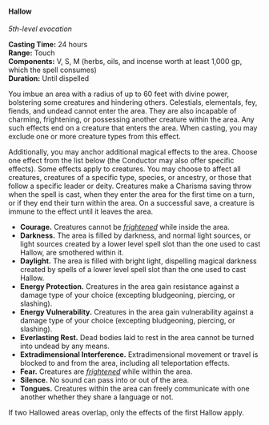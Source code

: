 #### Hallow
<!-- markdownlint-disable link-image-reference-definitions -->
[_metadata_:spell_name]:- "Hallow"
[_metadata_:spell_level]:- "5"
[_metadata_:spell_school]:- "evocation"
[_metadata_:ritual]:- "false"
[_metadata_:casting_time_amount]:- "24"
[_metadata_:casting_time_unit]:- "hours"
[_metadata_:range]:- "Touch"
[_metadata_:target]:- "an area with a radius of up to 60 feet"
[_metadata_:components_verbal]:- "true"
[_metadata_:components_somatic]:- "true"
[_metadata_:components_material]:- "true"
[_metadata_:components_material_description]:- "herbs, oils, and incense worth at least 1,000 gp, which the spell consumes"
[_metadata_:components_material_cost]:- "1,000 gp"
[_metadata_:duration]:- "Until dispelled"
[_metadata_:concentration]:- "false"
[_metadata_:saving_throw]:- "Charisma"
[_metadata_:saving_throw_success]:- "avoids_effect, ends_effect"
[_metadata_:compared_to_wotc_srd_5.1]:- "mechanics_same_wording_different"
[_metadata_:compared_to_a5e_srd]:- "mechanics_same_wording_different"
<!-- markdownlint-disable-next-line no-emphasis-as-heading -->
_5th-level evocation_

**Casting Time:** 24 hours \
**Range:** Touch \
**Components:** V, S, M (herbs, oils, and incense worth at least 1,000 gp, which the spell consumes) \
**Duration:** Until dispelled

You imbue an area with a radius of up to 60 feet with divine power, bolstering some creatures and hindering others.
Celestials, elementals, fey, fiends, and undead cannot enter the area.
They are also incapable of charming, frightening, or possessing another creature within the area.
Any such effects end on a creature that enters the area.
When casting, you may exclude one or more creature types from this effect.

Additionally, you may anchor additional magical effects to the area.
Choose one effect from the list below (the Conductor may also offer specific effects).
Some effects apply to creatures.
You may choose to affect all creatures, creatures of a specific type, species, or ancestry, or those that follow a specific leader or deity.
Creatures make a Charisma saving throw when the spell is cast, when they enter the area for the first time on a turn, or if they end their turn within the area.
On a successful save, a creature is immune to the effect until it leaves the area.

- **Courage.**
  Creatures cannot be _[<span class="condition">frightened</span>](#Conditions_frightened)_ while inside the area.
- **Darkness.**
  The area is filled by darkness, and normal light sources, or light sources created by a lower level spell slot than the one used to cast Hallow, are smothered within it.
- **Daylight.**
  The area is filled with bright light, dispelling magical darkness created by spells of a lower level spell slot than the one used to cast Hallow.
- **Energy Protection.**
  Creatures in the area gain resistance against a damage type of your choice (excepting bludgeoning, piercing, or slashing).
- **Energy Vulnerability.**
  Creatures in the area gain vulnerability against a damage type of your choice (excepting bludgeoning, piercing, or slashing).
- **Everlasting Rest.**
  Dead bodies laid to rest in the area cannot be turned into undead by any means.
- **Extradimensional Interference.**
  Extradimensional movement or travel is blocked to and from the area, including all teleportation effects.
- **Fear.**
  Creatures are _[<span class="condition">frightened</span>](#Conditions_frightened)_ while within the area.
- **Silence.**
  No sound can pass into or out of the area.
- **Tongues.**
  Creatures within the area can freely communicate with one another whether they share a language or not.

If two Hallowed areas overlap, only the effects of the first Hallow apply.
